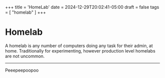 +++
title = 'HomeLab'
date = 2024-12-29T20:02:41-05:00
draft = false
tags = [ "homelab" ]
+++

# Homelab

A homelab is any number of computers doing any task for their admin, at home. Traditionally for experimenting, however production level homelabs are not uncommon.

---

Peeepeepoopoo